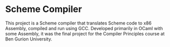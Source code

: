 # Scheme Compiler

This project is a Scheme compiler that translates Scheme code to x86 Assembly, compiled and run using GCC. Developed primarily in OCaml with some Assembly, it was the final project for the Compiler Principles course at Ben Gurion University.
